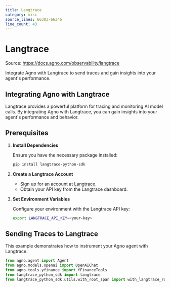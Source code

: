 ```yaml
---
title: Langtrace
category: misc
source_lines: 66303-66346
line_count: 43
---
```


# Langtrace
Source: https://docs.agno.com/observability/langtrace

Integrate Agno with Langtrace to send traces and gain insights into your agent's performance.

## Integrating Agno with Langtrace

Langtrace provides a powerful platform for tracing and monitoring AI model calls. By integrating Agno with Langtrace, you can gain insights into your agent's performance and behavior.

## Prerequisites

1. **Install Dependencies**

   Ensure you have the necessary package installed:

   ```bash
   pip install langtrace-python-sdk
   ```

2. **Create a Langtrace Account**

   * Sign up for an account at [Langtrace](https://app.langtrace.ai/).
   * Obtain your API key from the Langtrace dashboard.

3. **Set Environment Variables**

   Configure your environment with the Langtrace API key:

   ```bash
   export LANGTRACE_API_KEY=<your-key>
   ```

## Sending Traces to Langtrace

This example demonstrates how to instrument your Agno agent with Langtrace.

```python
from agno.agent import Agent
from agno.models.openai import OpenAIChat
from agno.tools.yfinance import YFinanceTools
from langtrace_python_sdk import langtrace
from langtrace_python_sdk.utils.with_root_span import with_langtrace_root_span

